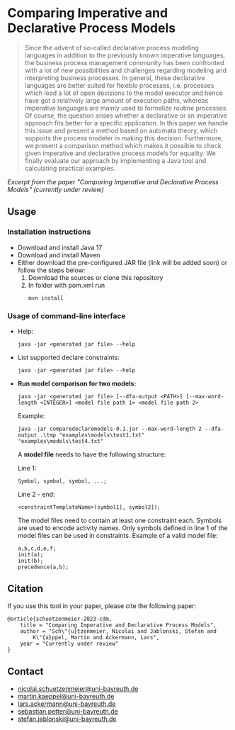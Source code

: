 # Comparing Imperative and Declarative Process Models

> Since the advent of so-called declarative process modeling languages in addition to the previously known imperative languages, the business process management community has been confronted with a lot of new possibilities and challenges regarding modeling  and interpreting business processes. In general, these declarative languages are better suited for flexible processes, i.e. processes which lead a lot of open decisions to the model executor and hence have got a relatively large amount of execution paths, whereas imperative languages are mainly used to formalize routine processes. Of course, the question arises whether a declarative or an imperative approach fits better for a specific application. In this paper we handle this issue and present a method based on automata theory, which supports the process modeler in making this decision. Furthermore, we present a comparison method which makes it possible to check given imperative and declarative process models for equality. We finally evaluate our approach by implementing a Java tool and calculating practical examples.

*Excerpt from the paper "Comparing Imperative and Declarative Process Models" (currently under review)*

## Usage

### Installation instructions

- Download and install Java 17
- Download and install Maven
- Either download the pre-configured JAR file (link will be added soon) or follow the steps below:
    1. Download the sources or clone this repository
    2. In folder with pom.xml run
        ```
        mvn install
        ```

### Usage of command-line interface
- Help:
    ```
    java -jar <generated jar file> --help
    ```
- List supported declare constraints:
    ```
    java -jar <generated jar file> --help
    ```
- **Run model comparison for two models:** 
    ```
    java -jar <generated jar file> [--dfa-output <PATH>] [--max-word-length <INTEGER>] <model file path 1> <model file path 2>
    ```
    Example:
    ```
    java -jar comparedeclaremodels-0.1.jar --max-word-length 2 --dfa-output .\tmp "examples\models\test1.txt" "examples\models\test4.txt"
    ```
    A **model file** needs to have the following structure:

    Line 1:
    ```
    Symbol, symbol, symbol, ...;
    ```
    Line 2 - end:
    ```
    <constraintTemplateName>(symbol1[, symbol2]);
    ```
    The model files need to contain at least one constraint each. Symbols are used to encode activity names. Only symbols defined in line 1 of the model files can be used in constraints. Example of a valid model file:
    ```
    a,b,c,d,e,f;
    init(a);
    init(b);
    precedence(a,b);
    ```

## Citation
If you use this tool in your paper, please cite the following paper:
```
@article{schuetzenmeier-2023-cdm,
    title = "Comparing Imperative and Declarative Process Models",
    author = "Sch\"{u}tzenmeier, Nicolai and Jablonski, Stefan and
        K\"{a}ppel, Martin and Ackermann, Lars",
    year = "Currently under review"
}
```

## Contact
- [nicolai.schuetzenmeier@uni-bayreuth.de](mailto:Nicolai.Schuetzenmeier@uni-bayreuth.de)
- [martin.kaeppel@uni-bayreuth.de](mailto:martin.kaeppel@uni-bayreuth.de)
- [lars.ackermann@uni-bayreuth.de](mailto:Lars.Ackermann@uni-bayreuth.de)
- [sebastian.petter@uni-bayreuth.de](mailto:sebastian.petter@uni-bayreuth.de)
- [stefan.jablonski@uni-bayreuth.de](mailto:stefan.jablonski@uni-bayreuth.de)
